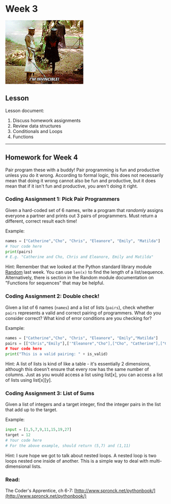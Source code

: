 # Week 3
![I'm Invincible](assets/invincible.gif)

## Lesson
Lesson document:
1. Discuss homework assignments
2. Review data structures
3. Conditionals and Loops
4. Functions

---
## Homework for Week 4

Pair program these with a buddy! Pair programming is fun and productive unless you do it wrong. According to formal logic, this does not necessarily mean that doing it wrong cannot also be fun and productive, but it does mean that if it isn't fun and productive, you aren't doing it right.

### Coding Assignment 1: Pick Pair Programmers

Given a hard-coded set of 6 names, write a program that *randomly* assigns everyone a partner and prints out 3 pairs of programmers. Must return a different, correct result each time!

Example:
```python
names = ["Catherine","Cho", "Chris", "Eleanore", "Emily", "Matilda"]
# Your code here
print(pairs)
# E.g. "Catherine and Cho, Chris and Eleanore, Emily and Matilda"
```

Hint:
Remember that we looked at the Python standard library module [Random](https://docs.python.org/3/library/random.html) last week. You can use `len(x)` to find the length of a list/sequence. Alternatively, there is section in the Random module documentation on "Functions for sequences" that may be helpful.

### Coding Assignment 2: Double check!

Given a list of 6 names (`names`) and a list of lists (`pairs`), check whether `pairs` represents a valid and correct pairing of programmers. What do you consider correct? What kind of error conditions are you checking for?

Example:
```python
names = ["Catherine","Cho", "Chris", "Eleanore", "Emily","Matilda"]
pairs = [["Chris","Emily"],['"Eleanore","Cho"],["Cho", "Catherine"],["Catherine","Matilda"]]
# Your code here
print("This is a valid pairing: " + is_valid)
```

Hint:
A list of lists is kind of like a table - it's essentially 2 dimensions, although this doesn't ensure that every row has the same number of columns. Just as you would access a list using list[x], you can access a list of lists using list[x][y].

### Coding Assignment 3: List of Sums

Given a list of integers and a target integer, find the integer pairs in the list that add up to the target.

Example:
```python
input = [1,5,7,9,11,15,19,27]
target = 12
# Your code here
# For the above example, should return (5,7) and (1,11)
```

Hint:
I sure hope we got to talk about nested loops. A nested loop is two loops nested one inside of another. This is a simple way to deal with multi-dimensional lists.

### Read:
The Coder's Apprentice, ch 6-7: [http://www.spronck.net/pythonbook/](http://www.spronck.net/pythonbook/)
